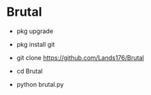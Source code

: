 # Brutal

- pkg upgrade

- pkg install git

- git clone https://github.com/Lands176/Brutal

- cd Brutal

- python brutal.py
